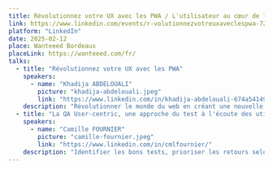 ```yaml
---
title: Révolutionnez votre UX avec les PWA / L'utilisateur au cœur de la QA
link: https://www.linkedin.com/events/r-volutionnezvotreuxaveclespwa-7284501845102727168/
platform: "LinkedIn"
date: 2025-02-12
place: Wanteeed Bordeaux
placeLink: https://wanteeed.com/fr/
talks:
  - title: "Révolutionnez votre UX avec les PWA"
    speakers:
      - name: "Khadija ABDELOUALI"
        picture: "khadija-abdelouali.jpeg"
        link: "https://www.linkedin.com/in/khadija-abdelouali-674a54149/"
    description: "Révolutionner le monde du web en créant une nouvelle génération d’applications « progressives » et proposer une alternative aux applications natives 📱 avec une seule et unique base de code : tel est l’enjeu des PWAs. Entre l’essor du mobile et l’envol des OS divers et variés, les coûts de développement pour chaque plateforme 💶, la consommation des ressources ainsi que la procédure de validation sur les différents app stores deviennent des challenges primordiaux auxquels il faut apporter une réponse de toute urgence🚨. La solution « Progressive Web App » apparut ainsi pour la première fois en 2015 et a depuis été largement adoptée par Starbucks, Pinterest, Uber, … Alors, le pari des PWAs a-t-il été remporté 🏆? 📢 Pour le savoir, ne manquez surtout pas cette conférence, où nous plongerons dans les fondamentaux de cette technologie révolutionnaire et découvrirons également comment les PWAs combinent le meilleur des sites web 🌐 et des applications mobiles 📱, afin d'offrir une expérience utilisateur sans précédent 👨‍💻."
  - title: "La QA User-centric, une approche du test à l'écoute des utilisateurs"
    speakers:
      - name: "Camille FOURNIER"
        picture: "camille-fournier.jpeg"
        link: "https://www.linkedin.com/in/cmlfournier/"
    description: "Identifier les bons tests, prioriser les retours selon leur valeur pour l’utilisateur, repérer les axes d’amélioration… Une approche centrée sur l’utilisateur peut être la clé pour relever ces défis. Être user-centric, ce n’est pas qu’une affaire de produit ou de design, la QA a aussi son rôle à jouer. Mais qu’est-ce que ça veut dire, une QA centrée utilisateur, et comment la mettre en place ? Dans cette session, vous pourrez découvrir des solutions pratiques et faciles à mettre en œuvre dès demain. L'objectif ? recentrer les efforts de test sur ce qui compte vraiment : garantir la qualité de l'expérience utilisateur, sans se perdre dans l’exhaustivité des cas de test."
---
```

